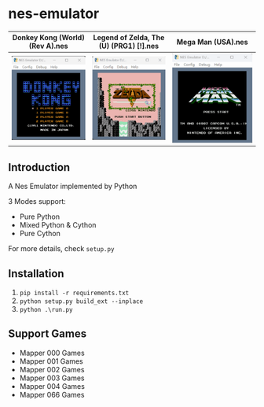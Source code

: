 # nes-emulator
| Donkey Kong (World) (Rev A).nes | Legend of Zelda, The (U) (PRG1) [!].nes | Mega Man (USA).nes |
| ------------------------------- | --------------------------------------- | ------------------ |
| <img src="docs/Donkey Kong (World) (Rev A).gif"/> | <img src="docs/Legend of Zelda, The (U) (PRG1) [!].gif"/> | <img src="docs/Mega Man (USA).nes.gif"/>

## Introduction
A Nes Emulator implemented by Python

3 Modes support: 
* Pure Python
* Mixed Python & Cython
* Pure Cython  

For more details, check `setup.py`

## Installation
1. `pip install -r requirements.txt`
2. `python setup.py build_ext --inplace`
3. `python .\run.py`

## Support Games
* Mapper 000 Games 
* Mapper 001 Games
* Mapper 002 Games
* Mapper 003 Games
* Mapper 004 Games
* Mapper 066 Games